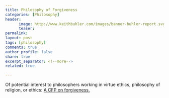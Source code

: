 ```yaml
---
title: Philosophy of Forgiveness
categories: [Philosophy]
header:
      image: http://www.keithbuhler.com/images/banner-buhler-report.svg
      teaser: 
permalink: 
layout: post
tags: [philosophy]
comments: true
author_profile: false
share: true
excerpt_separator: <!--more-->
related: true

---
```


Of potential interest to philosophers working in virtue ethics, philosophy of religion, or ethics: [A CFP on forgiveness.](https://vernonpress.com/proposal?id=17&uid=f49f69414ae882280443732ef82ed2b2)